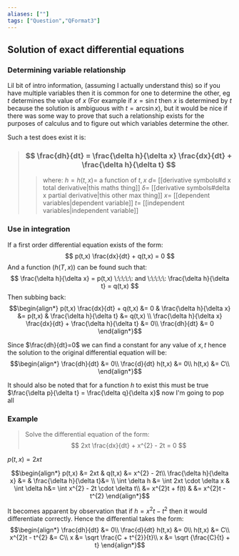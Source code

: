 ```yaml
---
aliases: [""]
tags: ["Question","QFormat3"]
---
```


#### 
## Solution of exact differential equations
### Determining variable relationship
Lil bit of intro information, (assuming I actually understand this) so if you have multiple variables then it is common for one to determine the other, eg $t$ determines the value of $x$ (For example if $x=\sin t$ then $x$ is determined by $t$ because the solution is ambiguous with $t=\arcsin x$), but it would be nice if there was some way to prove that such a relationship exists for the purposes of calculus and to figure out which variables determine the other.

Such a test does exist it is:
> ### $$ \frac{dh}{dt} = \frac{\delta h}{\delta x} \frac{dx}{dt} + \frac{\delta h}{\delta t} $$ 
>> where:
>> $h=h(t,x)=$ a function of $t,x$
>> $d=$ [[derivative symbols#d x total derivative|this maths thing]]
>> $\delta=$ [[derivative symbols#delta x partial derivative|this other max thing]]
>> $x=$ [[dependent variables|dependent variable]]
>> $t=$ [[independent variables|independent variable]]

### Use in integration

If a first order differential equation exists of the form:
$$ p(t,x) \frac{dx}{dt} + q(t,x) = 0 $$
And a function ($h(T,x)$) can be found such that:
$$ \frac{\delta h}{\delta x} = p(t,x) \:\:\:\:\: and \:\:\:\:\: \frac{\delta h}{\delta t} = q(t,x) $$
Then subbing back:
$$\begin{align*}
p(t,x) \frac{dx}{dt} + q(t,x) &= 0 & \frac{\delta h}{\delta x} &= p(t,x) & \frac{\delta h}{\delta t} &= q(t,x) \\
\frac{\delta h}{\delta x} \frac{dx}{dt} + \frac{\delta h}{\delta t} &= 0\\
\frac{dh}{dt} &= 0
\end{align*}$$

Since $\frac{dh}{dt}=0$ we can find a constant for any value of $x,t$ hence the solution to the original differential equation will be:
$$\begin{align*}
\frac{dh}{dt} &= 0\\
\frac{d}{dt} h(t,x) &= 0\\
h(t,x) &= C\\
\end{align*}$$

It should also be noted that for a function $h$ to exist this must be true $\frac{\delta p}{\delta t} = \frac{\delta q}{\delta x}$ now I'm going to pop all 

### Example
> Solve the differential equation of the form:
> $$ 2xt \frac{dx}{dt} + x^{2} - 2t = 0 $$

$p(t,x) = 2xt$

$$\begin{align*}
p(t,x) &= 2xt & q(t,x) &= x^{2} - 2t\\
\frac{\delta h}{\delta x} &= & \frac{\delta h}{\delta t}&= \\
\int \delta h &= \int 2xt \cdot \delta x & \int \delta h&= \int x^{2} - 2t \cdot \delta t\\
 &= x^{2}t + f(t) & &= x^{2}t - t^{2}
\end{align*}$$

It becomes apparent by observation that if $h=x^{2}t - t^{2}$ then it would differentiate correctly. Hence the differential takes the form:
$$\begin{align*}
\frac{dh}{dt} &= 0\\
\frac{d}{dt} h(t,x) &= 0\\
h(t,x) &= C\\
x^{2}t - t^{2} &= C\\
x &= \sqrt \frac{C + t^{2}}{t}\\
x &= \sqrt {\frac{C}{t} + t}
\end{align*}$$